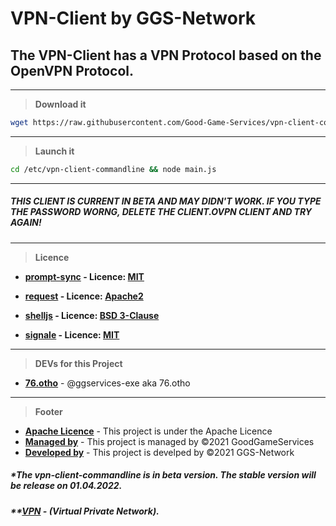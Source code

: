 # VPN-Client by GGS-Network

## The VPN-Client has a VPN Protocol based on the OpenVPN Protocol.

--- 
> __Download it__
```bash
wget https://raw.githubusercontent.com/Good-Game-Services/vpn-client-commandline/main/setup.sh && chmod +x setup.sh && ./setup.sh
```

--- 
> __Launch it__
```bash
cd /etc/vpn-client-commandline && node main.js
```

---

##### THIS CLIENT IS CURRENT IN BETA AND MAY DIDN'T WORK. IF YOU TYPE THE PASSWORD WORNG, DELETE THE CLIENT.OVPN CLIENT AND TRY AGAIN!
--- 
> __Licence__

- __[prompt-sync](https://github.com/heapwolf/prompt-sync) - Licence: [MIT](https://licenses.nuget.org/MIT)__ 

- __[request](https://github.com/request/request) - Licence: [Apache2](https://www.apache.org/licenses/)__ 

- __[shelljs](https://github.com/shelljs/shelljs) - Licence: [BSD 3-Clause](https://github.com/shelljs/shelljs/blob/master/LICENSE)__ 

- __[signale](https://github.com/klaussinani/signale) - Licence: [MIT](https://licenses.nuget.org/MIT)__ 

---

> __DEVs for this Project__

- __[76.otho](https://instagram.com/76.otho)__ - @ggservices-exe aka 76.otho


---
> __Footer__
- __[Apache Licence](https://www.apache.org/licenses/LICENSE-2.0)__ - This project is under the Apache Licence
- __[Managed by](https://github.com/good-game-services)__ - This project is managed by ©2021 GoodGameServices
- __[Developed by](https://ggs-network.de)__ - This project is develped by ©2021 GGS-Network

##### *The vpn-client-commandline is in beta version. The stable version will be release on 01.04.2022.
##### **[VPN](https://de.wikipedia.org/wiki/Virtual_Private_Network) - (Virtual Private Network).
